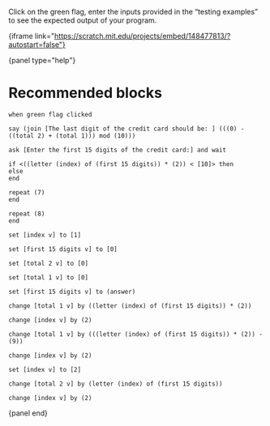 Click on the green flag, enter the inputs provided in the “testing examples” to
see the expected output of your program.

{iframe link="https://scratch.mit.edu/projects/embed/148477813/?autostart=false"}

{panel type="help"}

# Recommended blocks

```scratch
when green flag clicked

say (join [The last digit of the credit card should be: ] (((0) - ((total 2) + (total 1))) mod (10)))

ask [Enter the first 15 digits of the credit card:] and wait
```

```scratch
if <((letter (index) of (first 15 digits)) * (2)) < [10]> then
else
end

repeat (7)
end

repeat (8)
end
```

```scratch
set [index v] to [1]

set [first 15 digits v] to [0]

set [total 2 v] to [0]

set [total 1 v] to [0]

set [first 15 digits v] to (answer)

change [total 1 v] by ((letter (index) of (first 15 digits)) * (2))

change [index v] by (2)

change [total 1 v] by (((letter (index) of (first 15 digits)) * (2)) - (9))

change [index v] by (2)

set [index v] to [2]

change [total 2 v] by (letter (index) of (first 15 digits))

change [index v] by (2)
```

{panel end}
